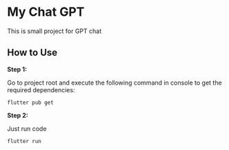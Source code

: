 # My Chat GPT

This is small project for GPT chat

## How to Use 

**Step 1:**

Go to project root and execute the following command in console to get the required dependencies: 

```
flutter pub get 
```

**Step 2:**

Just run code

```
flutter run
```
